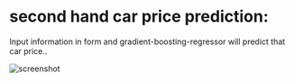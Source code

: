 # second hand car price prediction:
Input information in form and gradient-boosting-regressor will predict that car price..

![screenshot](https://user-images.githubusercontent.com/65647192/146504195-d8350ca4-23df-40ec-9c65-0f3ecfa0cae7.png)
